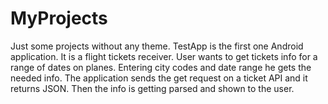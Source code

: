 # MyProjects
Just some projects without any theme. TestApp is the first one Android application. It is a flight tickets receiver. 
User wants to get tickets info for a range of dates on planes. Entering city codes and date range he gets the needed info. 
The application sends the get request on a ticket API and it returns JSON. Then the info is getting parsed and shown to the user.
